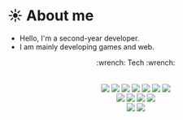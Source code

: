 # :sunny: About me 

- Hello, I'm a second-year developer.
- I am mainly developing games and web.

<div align="center"> :wrench:  Tech  :wrench: </div>
<br></br>
<div align="center">
<img src="https://img.shields.io/badge/Unity-FFFFFF.svg?style=flat-square&logo=Unity&logoColor=black"/> 
<img src="https://img.shields.io/badge/Unreal-0E1128.svg?style=flat-square&logo=Unreal Engine&logoColor=white"/> 
<img src="https://img.shields.io/badge/Spring-6DB33F.svg?style=flat-square&logo=Spring&logoColor=white"/> 
<img src="https://img.shields.io/badge/ZEPETO-A100FF.svg?style=flat-square&logoColor=white"/> 
<img src="https://img.shields.io/badge/AWS-232F3E.svg?style=flat-square&logo=Amazon AWS&logoColor=white"/> 
<img src="https://img.shields.io/badge/GitLab-FC6D26.svg?style=flat-square&logo=GitLab&logoColor=white"/> 
<img src="https://img.shields.io/badge/GitHub-181717.svg?style=flat-square&logo=GitHub&logoColor=white"/> 
</div>
<div align="center">
<img src="https://img.shields.io/badge/TypeScript-3178C6.svg?style=flat-square&logo=TypeScript&logoColor=white"/> 
<img src="https://img.shields.io/badge/CSrp-239120.svg?style=flat-square&logo=C Sharp&logoColor=white"/>  
<img src="https://img.shields.io/badge/C++-00599C.svg?style=flat-square&logo=C++&logoColor=black"/> 
<img src="https://img.shields.io/badge/Java-FC4C02.svg?style=flat-square&logoColor=black"/> 

</div>
</div>
<div align="center">
<img src="https://img.shields.io/badge/Oracle-F80000.svg?style=flat-square&logo=Oracle&logoColor=white"/> 
<img src="https://img.shields.io/badge/Postgre-4169E1.svg?style=flat-square&logo=PostgreSQL&logoColor=white"/> 
</div>
<!--
**LeeYongSu1/LeeYongSu1** is a ✨ _special_ ✨ repository because its `README.md` (this file) appears on your GitHub profile.

Here are some ideas to get you started:

- 🔭 I’m currently working on ...
- 🌱 I’m currently learning ...
- 👯 I’m looking to collaborate on ...
- 🤔 I’m looking for help with ...
- 💬 Ask me about ...
- 📫 How to reach me: ...
- 😄 Pronouns: ...
- ⚡ Fun fact: ...
-->
